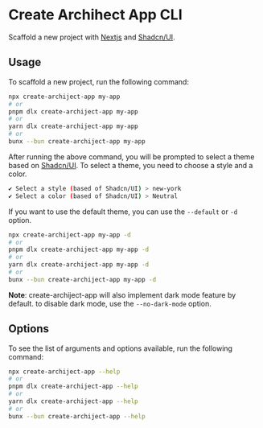 # Create Archihect App CLI

Scaffold a new project with [Nextjs](https://nextjs.org/) and [Shadcn/UI](https://ui.shadcn.com/).

## Usage

To scaffold a new project, run the following command:

```bash
npx create-archiject-app my-app
# or
pnpm dlx create-archiject-app my-app
# or
yarn dlx create-archiject-app my-app
# or
bunx --bun create-archiject-app my-app
```

After running the above command, you will be prompted to select a theme based on [Shadcn/UI](https://ui.shadcn.com/themes). To select a theme, you need to choose a style and a color.

```bash
✔ Select a style (based of Shadcn/UI) > new-york
✔ Select a color (based of Shadcn/UI) > Neutral
```

If you want to use the default theme, you can use the `--default` or `-d` option.

```bash
npx create-archiject-app my-app -d
# or
pnpm dlx create-archiject-app my-app -d
# or
yarn dlx create-archiject-app my-app -d
# or
bunx --bun create-archiject-app my-app -d
```

**Note**: create-archiject-app will also implement dark mode feature by default. to disable dark mode, use the `--no-dark-mode` option.

## Options

To see the list of arguments and options available, run the following command:

```bash
npx create-archiject-app --help
# or
pnpm dlx create-archiject-app --help
# or
yarn dlx create-archiject-app --help
# or
bunx --bun create-archiject-app --help
```
